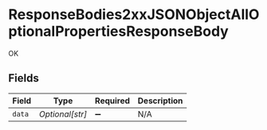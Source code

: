 # ResponseBodies2xxJSONObjectAllOptionalPropertiesResponseBody

OK


## Fields

| Field              | Type               | Required           | Description        |
| ------------------ | ------------------ | ------------------ | ------------------ |
| `data`             | *Optional[str]*    | :heavy_minus_sign: | N/A                |